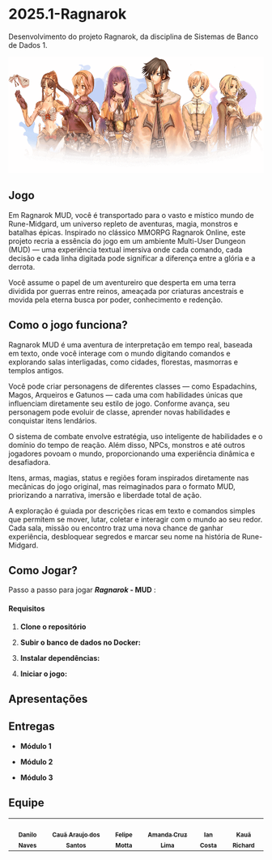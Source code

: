 # 2025.1-Ragnarok
Desenvolvimento do projeto Ragnarok, da disciplina de Sistemas de Banco de Dados 1.

<div align="center"> <img src="./docs/static/img/classes-overall.png" height="230" width="auto"/> </div>

## Jogo

Em Ragnarok MUD, você é transportado para o vasto e místico mundo de Rune-Midgard, um universo repleto de aventuras, magia, monstros e batalhas épicas. Inspirado no clássico MMORPG Ragnarok Online, este projeto recria a essência do jogo em um ambiente Multi-User Dungeon (MUD) — uma experiência textual imersiva onde cada comando, cada decisão e cada linha digitada pode significar a diferença entre a glória e a derrota.

Você assume o papel de um aventureiro que desperta em uma terra dividida por guerras entre reinos, ameaçada por criaturas ancestrais e movida pela eterna busca por poder, conhecimento e redenção.

## Como o jogo funciona?

Ragnarok MUD é uma aventura de interpretação em tempo real, baseada em texto, onde você interage com o mundo digitando comandos e explorando salas interligadas, como cidades, florestas, masmorras e templos antigos.

Você pode criar personagens de diferentes classes — como Espadachins, Magos, Arqueiros e Gatunos — cada uma com habilidades únicas que influenciam diretamente seu estilo de jogo. Conforme avança, seu personagem pode evoluir de classe, aprender novas habilidades e conquistar itens lendários.

O sistema de combate envolve estratégia, uso inteligente de habilidades e o domínio do tempo de reação. Além disso, NPCs, monstros e até outros jogadores povoam o mundo, proporcionando uma experiência dinâmica e desafiadora.

Itens, armas, magias, status e regiões foram inspirados diretamente nas mecânicas do jogo original, mas reimaginados para o formato MUD, priorizando a narrativa, imersão e liberdade total de ação.

A exploração é guiada por descrições ricas em texto e comandos simples que permitem se mover, lutar, coletar e interagir com o mundo ao seu redor. Cada sala, missão ou encontro traz uma nova chance de ganhar experiência, desbloquear segredos e marcar seu nome na história de Rune-Midgard.

## Como Jogar?

Passo a passo para jogar ***Ragnarok* - MUD** :

#### **Requisitos**

1. **Clone o repositório**

2. **Subir o banco de dados no Docker:**

3. **Instalar dependências:**

4. **Iniciar o jogo:**

## Apresentações

## Entregas

- **Módulo 1**

- **Módulo 2**

- **Módulo 3**

## Equipe

<div class="md-typeset__scrollwrap"><div class="md-typeset__table"><table>
    <tbody><tr>
        <td align="center"><a href="https://github.com/DaniloNavesS"><img onmouseover="opaqImg(this)" onmouseout="normalImg(this)" style="border-radius: 50%; opacity: 1;" src="https://avatars.githubusercontent.com/DaniloNavesS" alt="" width="100px;"><br><sub><b>Danilo Naves</b></sub></a><br><a href="https://github.com/DaniloNavesS"></a></td>
        <td align="center"><a href="https://github.com/caua08"><img onmouseover="opaqImg(this)" onmouseout="normalImg(this)" style="border-radius: 50%; opacity: 1;" src="https://avatars.githubusercontent.com/caua08" alt="" width="100px;"><br><sub><b>Cauã Araujo dos Santos</b></sub></a><br><a href="https://github.com/caua08"></a></td>
        <td align="center"><a href="https://github.com/M0tt1nh4"><img onmouseover="opaqImg(this)" onmouseout="normalImg(this)" style="border-radius: 50%; opacity: 1;" src="https://avatars.githubusercontent.com/M0tt1nh4" alt="" width="100px;"><br><sub><b>Felipe Motta</b></sub></a><br><a href="https://github.com/M0tt1nh4"></a></td>
        <td align="center"><a href="https://github.com/mandicrz"><img onmouseover="opaqImg(this)" onmouseout="normalImg(this)" style="border-radius: 50%; opacity: 1;" src="https://avatars.githubusercontent.com/mandicrz" alt="" width="100px;"><br><sub><b>Amanda Cruz Lima</b></sub></a><br><a href="https://github.com/mandicrz"></a></td>
        <td align="center"><a href="https://github.com/iancostag"><img onmouseover="opaqImg(this)" onmouseout="normalImg(this)" style="border-radius: 50%; opacity: 1;" src="https://avatars.githubusercontent.com/iancostag" alt="" width="100px;"><br><sub><b>Ian Costa</b></sub></a><br><a href="https://github.com/iancostag"></a></td>
        <td align="center"><a href="https://github.com/rich4rd1"><img onmouseover="opaqImg(this)" onmouseout="normalImg(this)" style="border-radius: 50%; opacity: 1;" src="https://avatars.githubusercontent.com/rich4rd1" alt="" width="100px;"><br><sub><b>Kauã Richard</b></sub></a><br><a href="https://github.com/rich4rd1"></a></td>
    </tr> 
</tbody></table></div></div>